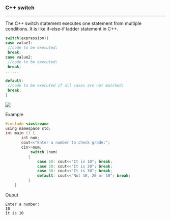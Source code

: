 ### C++ switch

-----

The C++ switch statement executes one statement from multiple conditions. It is like if-else-if ladder statement in C++.

```objectivec
switch(expression){      
case value1:      
 //code to be executed;      
 break;    
case value2:      
 //code to be executed;      
 break;    
......      
      
default:       
 //code to be executed if all cases are not matched;      
 break;    
} 
```

![](https://static.javatpoint.com/cpp/images/cpp-switch1.png)

Example
```objectivec
#include <iostream>  
using namespace std;  
int main () {  
       int num;  
       cout<<"Enter a number to check grade:";    
       cin>>num;  
           switch (num)    
          {    
              case 10: cout<<"It is 10"; break;    
              case 20: cout<<"It is 20"; break;    
              case 30: cout<<"It is 30"; break;    
              default: cout<<"Not 10, 20 or 30"; break;    
          }    
    } 
```
Ouput
```
Enter a number:
10
It is 10
```
